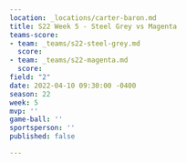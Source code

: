 ```yaml
---
location: _locations/carter-baron.md
title: S22 Week 5 - Steel Grey vs Magenta
teams-score:
- team: _teams/s22-steel-grey.md
  score: 
- team: _teams/s22-magenta.md
  score: 
field: "2"
date: 2022-04-10 09:30:00 -0400
season: 22
week: 5
mvp: ''
game-ball: ''
sportsperson: ''
published: false

---
```

